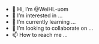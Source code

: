 - 👋 Hi, I’m @WeiHL-uom
- 👀 I’m interested in ...
- 🌱 I’m currently learning ...
- 💞️ I’m looking to collaborate on ...
- 📫 How to reach me ...

<!---
WeiHL-uom/WeiHL-uom is a ✨ special ✨ repository because its `README.md` (this file) appears on your GitHub profile.
You can click the Preview link to take a look at your changes.
--->
